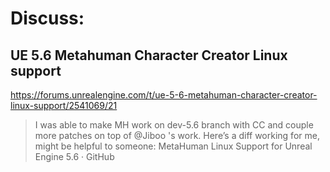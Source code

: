 # Discuss:
## UE 5.6 Metahuman Character Creator Linux support
https://forums.unrealengine.com/t/ue-5-6-metahuman-character-creator-linux-support/2541069/21

>I was able to make MH work on dev-5.6 branch with CC and couple more patches on top of @Jiboo 's work. Here’s a diff working for me, might be helpful to someone: MetaHuman Linux Support for Unreal Engine 5.6 · GitHub
